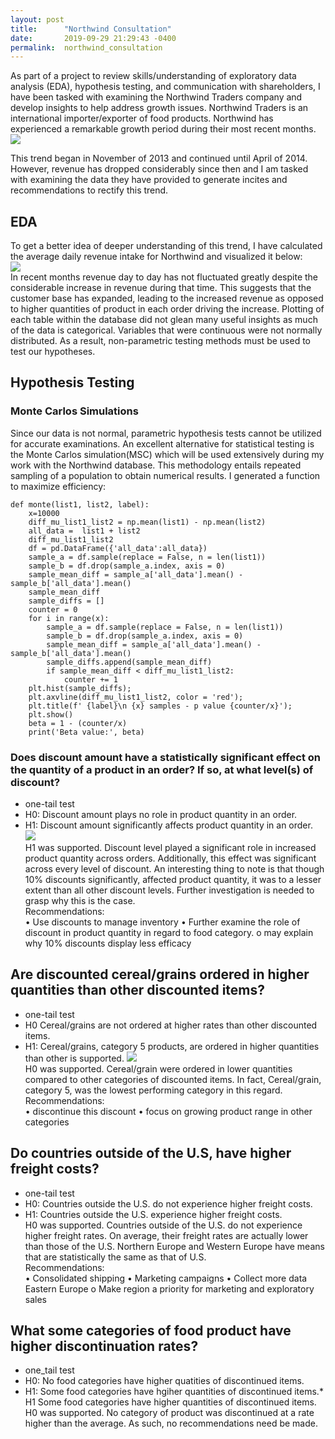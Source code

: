 ```yaml
---
layout: post
title:      "Northwind Consultation"
date:       2019-09-29 21:29:43 -0400
permalink:  northwind_consultation
---
```


As part of a project to review skills/understanding of exploratory data analysis (EDA), hypothesis testing, and communication with shareholders, I have been tasked with examining the Northwind Traders company and develop insights to help address growth issues.
Northwind Traders is an international importer/exporter of food products. Northwind has experienced a remarkable growth period during their most recent months. 
![](https://imgur.com/RlkG7Dh.png) <br />

This trend began in November of 2013 and continued until April of 2014. However, revenue has dropped considerably since then and I am tasked with examining the data they have provided to generate incites and recommendations to rectify this trend. 
## EDA
To get a better idea of deeper understanding of this trend, I have calculated the average daily revenue intake for Northwind and visualized it below:<br />
![](https://imgur.com/Bvem3aH.png)<br />
In recent months revenue day to day has not fluctuated greatly despite the considerable increase in revenue during that time. This suggests that the customer base has expanded, leading to the increased revenue as opposed to higher quantities of product in each order driving the increase. 
Plotting of each table within the database did not glean many useful insights as much of the data is categorical. Variables that were continuous were not normally distributed. As a result, non-parametric testing methods must be used to test our hypotheses.
## Hypothesis Testing
### Monte Carlos Simulations
Since our data is not normal, parametric hypothesis tests cannot be utilized for accurate examinations. An excellent alternative for statistical testing is the Monte Carlos simulation(MSC) which will be used extensively during my work with the Northwind database. This methodology entails repeated sampling of a population to obtain numerical results. I generated a function to maximize efficiency:
```
def monte(list1, list2, label):
    x=10000
    diff_mu_list1_list2 = np.mean(list1) - np.mean(list2)
    all_data =  list1 + list2
    diff_mu_list1_list2
    df = pd.DataFrame({'all_data':all_data})
    sample_a = df.sample(replace = False, n = len(list1))
    sample_b = df.drop(sample_a.index, axis = 0)
    sample_mean_diff = sample_a['all_data'].mean() - sample_b['all_data'].mean()
    sample_mean_diff
    sample_diffs = []
    counter = 0
    for i in range(x):
        sample_a = df.sample(replace = False, n = len(list1))
        sample_b = df.drop(sample_a.index, axis = 0)
        sample_mean_diff = sample_a['all_data'].mean() - sample_b['all_data'].mean()
        sample_diffs.append(sample_mean_diff)
        if sample_mean_diff < diff_mu_list1_list2:
            counter += 1
    plt.hist(sample_diffs);
    plt.axvline(diff_mu_list1_list2, color = 'red');
    plt.title(f' {label}\n {x} samples - p value {counter/x}');
    plt.show()
    beta = 1 - (counter/x)
    print('Beta value:', beta)
```

### Does discount amount have a statistically significant effect on the quantity of a product in an order? If so, at what level(s) of discount? <br />
* one-tail test
* H0: Discount amount plays no role in product quantity in an order.
* H1: Discount amount significantly affects product quantity in an order. <br />
![](https://i.imgur.com/UijCoXU.png)<br />
H1 was supported. Discount level played a significant role in increased product quantity across orders. Additionally, this effect was significant across every level of discount. An interesting thing to note is that though 10% discounts significantly, affected product quantity, it was to a lesser extent than all other discount levels. Further investigation is needed to grasp why this is the case.
<br />Recommendations: <br />
•	Use discounts to manage inventory
•	Further examine the role of discount in product quantity in regard to food category. 
o	may explain why 10% discounts display less efficacy
## Are discounted cereal/grains ordered in higher quantities than other discounted items?<br />
* one-tail test
* H0 Cereal/grains are not ordered at higher rates than other discounted items.
* H1: Cereal/grains, category 5 products, are ordered in higher quantities than other is supported.
![](https://imgur.com/idSrgiS.png)<br />
H0 was supported.  Cereal/grain were ordered in lower quantities compared to other categories of discounted items. In fact, Cereal/grain, category 5, was the lowest performing category in this regard.
<br />Recommendations: <br />
•	discontinue this discount
•	focus on growing product range in other categories
## Do countries outside of the U.S, have higher freight costs? <br />
* one-tail test
* H0: Countries outside the U.S. do not experience higher freight costs.
* H1: Countries outside the U.S. experience higher freight costs. <br />
H0 was supported. Countries outside of the U.S. do not experience higher freight rates. On average, their freight rates are actually lower than those of the U.S. Northern Europe and Western Europe have means that are statistically the same as that of U.S.
<br />Recommendations: <br />
•	Consolidated shipping
•	Marketing campaigns
•	Collect more data Eastern Europe
o	Make region a priority for marketing and exploratory sales
## What some categories of food product have higher discontinuation rates? <br />
* one_tail test
* H0: No food categories have higher quatities of discontinued items.
* H1: Some food categories have hgiher quantities of discontinued items.* H1 Some food categories have higher quantities of discontinued items. <br />
H0 was supported. No category of product was discontinued at a rate higher than the average. As such, no recommendations need be made.

